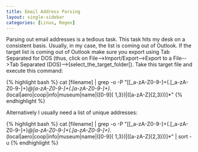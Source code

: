 ```yaml
---
title: Email Address Parsing
layout: single-sidebar
categories: [Linux, Regex]
---
```


Parsing out email addresses is a tedious task.  This task  hits my desk on a consistent basis.  Usually, in my case, the list is coming out of Outlook.  If the target list is coming out of Outlook make sure you export using Tab Separated for DOS (thus, click on File&#45;&#45;&#62;Import/Export-->Export to a File&#45;&#45;&#62;Tab Separated (DOS)&#45;&#45;&#62;&#91;select_the_target_folder&#91;).  Take this target file and execute this command&#58;

{% highlight bash %}
cat [filename] | grep -o -P "[[_a-zA-Z0-9-]+(\.[_a-zA-Z0-9-]+)*@[a-zA-Z0-9-]+(\.[a-zA-Z0-9-]+)*\.(local|aero|coop|info|museum|name|([0-9]{ 1,3})|([a-zA-Z]{2,3}))]*"
{% endhighlight %}

Alternatively I usually need a list of unique addresses&#58;

{% highlight bash %}
cat [filename] | grep -o -P "[[_a-zA-Z0-9-]+(\.[_a-zA-Z0-9-]+)*@[a-zA-Z0-9-]+(\.[a-zA-Z0-9-]+)*\.(local|aero|coop|info|museum|name|([0-9]{ 1,3})|([a-zA-Z]{2,3}))]*" | sort -u
{% endhighlight %}

